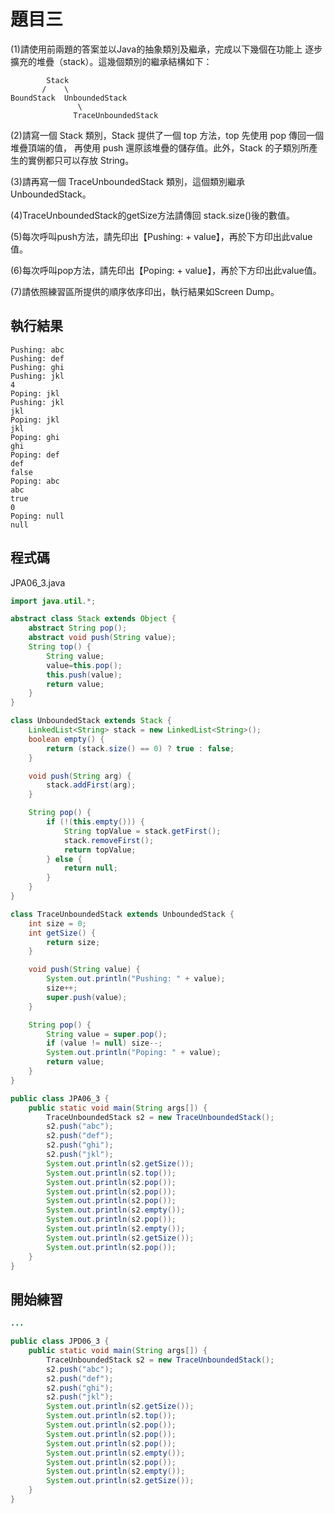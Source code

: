 # 題目三

(1)請使用前兩題的答案並以Java的抽象類別及繼承，完成以下幾個在功能上
逐步擴充的堆疊（stack）。這幾個類別的繼承結構如下：

            Stack
           /    \
    BoundStack  UnboundedStack
                   \
                  TraceUnboundedStack

(2)請寫一個 Stack 類別，Stack 提供了一個 top 方法，top 先使用 pop 傳回一個堆疊頂端的值，
再使用 push 還原該堆疊的儲存值。此外，Stack 的子類別所產生的實例都只可以存放 String。

(3)請再寫一個 TraceUnboundedStack 類別，這個類別繼承 UnboundedStack。

(4)TraceUnboundedStack的getSize方法請傳回 stack.size()後的數值。

(5)每次呼叫push方法，請先印出【Pushing: + value】，再於下方印出此value值。

(6)每次呼叫pop方法，請先印出【Poping: + value】，再於下方印出此value值。

(7)請依照練習區所提供的順序依序印出，執行結果如Screen Dump。

## 執行結果

```
Pushing: abc
Pushing: def
Pushing: ghi
Pushing: jkl
4
Poping: jkl
Pushing: jkl
jkl
Poping: jkl
jkl
Poping: ghi
ghi
Poping: def
def
false
Poping: abc
abc
true
0
Poping: null
null
```

## 程式碼

JPA06_3.java

```java
import java.util.*;

abstract class Stack extends Object {
    abstract String pop();
    abstract void push(String value);
    String top() {
        String value;
        value=this.pop();
        this.push(value);
        return value;
    }
}

class UnboundedStack extends Stack {
    LinkedList<String> stack = new LinkedList<String>();
    boolean empty() {
        return (stack.size() == 0) ? true : false;
    }

    void push(String arg) {
        stack.addFirst(arg);  
    }  

    String pop() {
        if (!(this.empty())) {
            String topValue = stack.getFirst();
            stack.removeFirst();
            return topValue;
        } else {
            return null;
        }
    }
}

class TraceUnboundedStack extends UnboundedStack {
    int size = 0;
    int getSize() {
        return size;
    }

    void push(String value) {
        System.out.println("Pushing: " + value);
        size++;
        super.push(value);
    }

    String pop() {
        String value = super.pop();
        if (value != null) size--;
        System.out.println("Poping: " + value);
        return value;
    }
}

public class JPA06_3 {
    public static void main(String args[]) {
        TraceUnboundedStack s2 = new TraceUnboundedStack();
        s2.push("abc");
        s2.push("def");
        s2.push("ghi");
        s2.push("jkl");
        System.out.println(s2.getSize());
        System.out.println(s2.top());
        System.out.println(s2.pop());
        System.out.println(s2.pop());
        System.out.println(s2.pop());
        System.out.println(s2.empty());
        System.out.println(s2.pop());
        System.out.println(s2.empty());
        System.out.println(s2.getSize());
        System.out.println(s2.pop());
    }
}
```

## 開始練習

```java
...

public class JPD06_3 {
    public static void main(String args[]) {
        TraceUnboundedStack s2 = new TraceUnboundedStack();
        s2.push("abc");
        s2.push("def");
        s2.push("ghi");
        s2.push("jkl");
        System.out.println(s2.getSize());
        System.out.println(s2.top());
        System.out.println(s2.pop());
        System.out.println(s2.pop());
        System.out.println(s2.pop());
        System.out.println(s2.empty());
        System.out.println(s2.pop());
        System.out.println(s2.empty());
        System.out.println(s2.getSize());
    }
}
```
